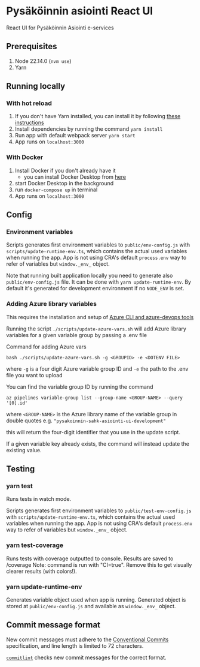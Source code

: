 # Pysäköinnin asiointi React UI

React UI for Pysäköinnin Asiointi e-services

## Prerequisites

1. Node 22.14.0 (`nvm use`)
1. Yarn

## Running locally

### With hot reload

1. If you don't have Yarn installed, you can install it by following [these instructions](https://classic.yarnpkg.com/lang/en/docs/install/#mac-stable)
2. Install dependencies by running the command `yarn install`
3. Run app with default webpack server `yarn start`
4. App runs on `localhost:3000`

### With Docker

1. Install Docker if you don't already have it
   - you can install Docker Desktop from [here](https://www.docker.com)
2. start Docker Desktop in the background
3. run `docker-compose up` in terminal
4. App runs on `localhost:3000`

## Config

### Environment variables

Scripts generates first environment variables to `public/env-config.js` with `scripts/update-runtime-env.ts`, which
contains the
actual used variables when running the app. App is not using CRA's default `process.env` way to refer of variables but
`window._env_` object.

Note that running built application locally you need to generate also `public/env-config.js` file. It can be done with
`yarn update-runtime-env`. By default it's generated for development environment if no `NODE_ENV` is set.

### Adding Azure library variables

This requires the installation and setup
of [Azure CLI and azure-devops tools](https://learn.microsoft.com/en-us/azure/devops/cli/?view=azure-devops)

Running the script `./scripts/update-azure-vars.sh` will add Azure library variables for a given variable group by
passing a .env file

Command for adding Azure vars

`bash ./scripts/update-azure-vars.sh -g <GROUPID> -e <DOTENV FILE>`

where `-g` is a four digit Azure variable group ID and `-e` the path to the .env file you want to upload

You can find the variable group ID by running the command

`az pipelines variable-group list --group-name <GROUP-NAME> --query '[0].id'`

where `<GROUP-NAME>` is the Azure library name of the variable group in double quotes
e.g. `"pysakoinnin-sahk-asiointi-ui-development"`

this will return the four-digit identifier that you use in the update script.

If a given variable key already exists, the command will instead update the existing value.

## Testing

### yarn test

Runs tests in watch mode.

Scripts generates first environment variables to `public/test-env-config.js` with `scripts/update-runtime-env.ts`, which
contains the
actual used variables when running the app. App is not using CRA's default `process.env` way to refer of variables but
`window._env_` object.

### yarn test-coverage

Runs tests with coverage outputted to console. Results are saved to /coverage Note: command is run with "CI=true".
Remove this to get visually clearer results (with colors!).

### yarn update-runtime-env

Generates variable object used when app is running. Generated object is stored at `public/env-config.js` and available
as `window._env_` object.

## Commit message format

New commit messages must adhere to the [Conventional Commits](https://www.conventionalcommits.org/)
specification, and line length is limited to 72 characters.

[`commitlint`](https://github.com/conventional-changelog/commitlint) checks new commit messages for the correct format.
